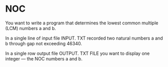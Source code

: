 # NOC

You want to write a program that determines the lowest common multiple (LCM) numbers a and b.

In a single line of input file INPUT. TXT recorded two natural numbers a and b through gap not exceeding 46340.

In a single row output file OUTPUT. TXT FILE you want to display one integer — the NOC numbers a and b.
